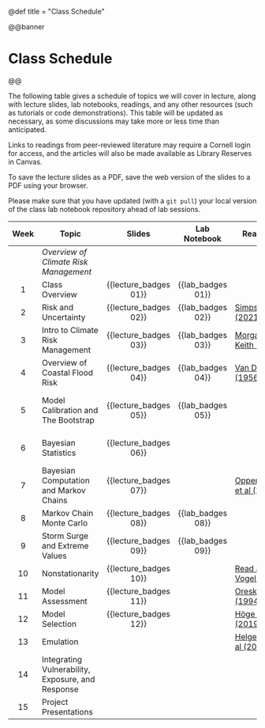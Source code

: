 @def title = "Class Schedule"

@@banner
# Class Schedule
@@

The following table gives a schedule of topics we will cover in lecture, along with lecture slides, lab notebooks, readings, and any other resources (such as tutorials or code demonstrations). This table will be updated as necessary, as some discussions may take more or less time than anticipated.

Links to readings from peer-reviewed literature may require a Cornell login for access, and the articles will also be made available as Library Reserves in Canvas.

To save the lecture slides as a PDF, save the web version of the slides to a PDF using your browser.

Please make sure that you have updated (with a `git pull`) your local version of the class lab notebook repository ahead of lab sessions.

| Week | Topic | Slides | Lab Notebook | Readings | Resources |
|:-------:|-------|:----:|:-----:|----------|-----------|
|   | *Overview of Climate Risk Management* | 
| 1 | Class Overview | {{lecture_badges 01}}  | {{lab_badges 01}} |  | |
| 2 | Risk and Uncertainty | {{lecture_badges 02}} | {{lab_badges 02}} | [Simpson et al (2021)](https://www.sciencedirect.com/science/article/pii/S2590332221001792) | |
| 3 | Intro to Climate Risk Management | {{lecture_badges 03}} | {{lab_badges 03}} | [Morgan & Keith (2008)](https://link-springer-com.proxy.library.cornell.edu/article/10.1007/s10584-008-9458-1) | |
| 4 | Overview of Coastal Flood Risk | {{lecture_badges 04}} | {{lab_badges 04}} | [Van Dantzig (1956)](https://www-jstor-org.proxy.library.cornell.edu/stable/1911632?origin=crossref) | |
| 5 | Model Calibration and The Bootstrap | {{lecture_badges 05}} |  {{lab_badges 05}} |  | [Cosma Shalizi's bootstrap notes](https://www.stat.cmu.edu/~cshalizi/uADA/12/lectures/ch05.pdf) |
| 6 | Bayesian Statistics | {{lecture_badges 06}} |  |  | [Bayesian Data Analysis](http://www.stat.columbia.edu/~gelman/book/) |
| 7 | Bayesian Computation and Markov Chains | {{lecture_badges 07}} | | [Oppenheimer et al (2008)](https://link-springer-com.proxy.library.cornell.edu/article/10.1007/s10584-008-9405-1) |
| 8 | Markov Chain Monte Carlo | {{lecture_badges 08}} | {{lab_badges 08}} | | 
| 9 | Storm Surge and Extreme Values | {{lecture_badges 09}} | {{lab_badges 09}} | |
| 10 | Nonstationarity | {{lecture_badges 10}} | | [Read and Vogel (2015)](https://agupubs-onlinelibrary-wiley-com.proxy.library.cornell.edu/doi/full/10.1002/2015WR017089) | |
| 11 | Model Assessment | {{lecture_badges 11}} | | [Oreskes et al (1994)](https://www-science-org.proxy.library.cornell.edu/doi/10.1126/science.263.5147.641) | |
| 12 | Model Selection | {{lecture_badges 12}} | | [Höge et al (2019)](https://doi.org/10.1016/j.jhydrol.2019.01.072) | |
| 13 | Emulation | | | [Helgeson et al (2021)](https://www-cambridge-org.proxy.library.cornell.edu/core/journals/philosophy-of-science/article/why-simpler-computer-simulation-models-can-be-epistemically-better-for-informing-decisions/765F7923BE9416E7FC800E4F1F7A3E34) | |
| 14 | Integrating Vulnerability, Exposure, and Response | | | | |
| 15 | Project Presentations | | | | |